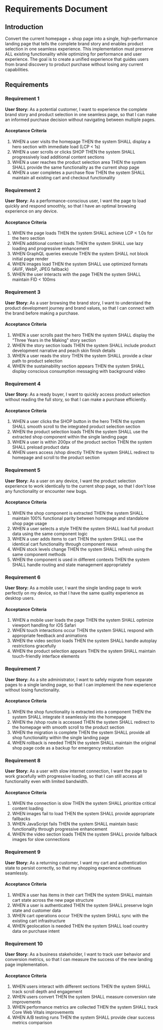# Requirements Document

## Introduction

Convert the current homepage + shop page into a single, high-performance landing page that tells the complete brand story and enables product selection in one seamless experience. This implementation must preserve ALL existing functionality while optimizing for performance and user experience. The goal is to create a unified experience that guides users from brand discovery to product purchase without losing any current capabilities.

## Requirements

### Requirement 1

**User Story:** As a potential customer, I want to experience the complete brand story and product selection in one seamless page, so that I can make an informed purchase decision without navigating between multiple pages.

#### Acceptance Criteria

1. WHEN a user visits the homepage THEN the system SHALL display a hero section with immediate load (LCP < 1s)
2. WHEN a user scrolls or clicks SHOP THEN the system SHALL progressively load additional content sections
3. WHEN a user reaches the product selection area THEN the system SHALL provide the same functionality as the current shop page
4. WHEN a user completes a purchase flow THEN the system SHALL maintain all existing cart and checkout functionality

### Requirement 2

**User Story:** As a performance-conscious user, I want the page to load quickly and respond smoothly, so that I have an optimal browsing experience on any device.

#### Acceptance Criteria

1. WHEN the page loads THEN the system SHALL achieve LCP < 1.0s for the hero section
2. WHEN additional content loads THEN the system SHALL use lazy loading and progressive enhancement
3. WHEN GraphQL queries execute THEN the system SHALL not block initial page render
4. WHEN images load THEN the system SHALL use optimized formats (AVIF, WebP, JPEG fallback)
5. WHEN the user interacts with the page THEN the system SHALL maintain FID < 100ms

### Requirement 3

**User Story:** As a user browsing the brand story, I want to understand the product development journey and brand values, so that I can connect with the brand before making a purchase.

#### Acceptance Criteria

1. WHEN a user scrolls past the hero THEN the system SHALL display the "Three Years in the Making" story section
2. WHEN the story section loads THEN the system SHALL include product development narrative and peach skin finish details
3. WHEN a user reads the story THEN the system SHALL provide a clear path to product selection
4. WHEN the sustainability section appears THEN the system SHALL display conscious consumption messaging with background video

### Requirement 4

**User Story:** As a ready buyer, I want to quickly access product selection without reading the full story, so that I can make a purchase efficiently.

#### Acceptance Criteria

1. WHEN a user clicks the SHOP button in the hero THEN the system SHALL smooth scroll to the integrated product selection section
2. WHEN the product selection loads THEN the system SHALL use the extracted shop component within the single landing page
3. WHEN a user is within 200px of the product section THEN the system SHALL preload product data
4. WHEN users access /shop directly THEN the system SHALL redirect to homepage and scroll to the product section

### Requirement 5

**User Story:** As a user on any device, I want the product selection experience to work identically to the current shop page, so that I don't lose any functionality or encounter new bugs.

#### Acceptance Criteria

1. WHEN the shop component is extracted THEN the system SHALL maintain 100% functional parity between homepage and standalone shop page usage
2. WHEN a user selects a style THEN the system SHALL load full product data using the same component logic
3. WHEN a user adds items to cart THEN the system SHALL use the identical cart functionality through component reuse
4. WHEN stock levels change THEN the system SHALL refresh using the same component methods
5. WHEN the component is used in different contexts THEN the system SHALL handle routing and state management appropriately

### Requirement 6

**User Story:** As a mobile user, I want the single landing page to work perfectly on my device, so that I have the same quality experience as desktop users.

#### Acceptance Criteria

1. WHEN a mobile user loads the page THEN the system SHALL optimize viewport handling for iOS Safari
2. WHEN touch interactions occur THEN the system SHALL respond with appropriate feedback and animations
3. WHEN the video section loads THEN the system SHALL handle autoplay restrictions gracefully
4. WHEN the product selection appears THEN the system SHALL maintain touch-friendly interface elements

### Requirement 7

**User Story:** As a site administrator, I want to safely migrate from separate pages to a single landing page, so that I can implement the new experience without losing functionality.

#### Acceptance Criteria

1. WHEN the shop functionality is extracted into a component THEN the system SHALL integrate it seamlessly into the homepage
2. WHEN the /shop route is accessed THEN the system SHALL redirect to the homepage with smooth scroll to the product section
3. WHEN the migration is complete THEN the system SHALL provide all shop functionality within the single landing page
4. WHEN rollback is needed THEN the system SHALL maintain the original shop page code as a backup for emergency restoration

### Requirement 8

**User Story:** As a user with slow internet connection, I want the page to work gracefully with progressive loading, so that I can still access all functionality even with limited bandwidth.

#### Acceptance Criteria

1. WHEN the connection is slow THEN the system SHALL prioritize critical content loading
2. WHEN images fail to load THEN the system SHALL provide appropriate fallbacks
3. WHEN JavaScript fails THEN the system SHALL maintain basic functionality through progressive enhancement
4. WHEN the video section loads THEN the system SHALL provide fallback images for slow connections

### Requirement 9

**User Story:** As a returning customer, I want my cart and authentication state to persist correctly, so that my shopping experience continues seamlessly.

#### Acceptance Criteria

1. WHEN a user has items in their cart THEN the system SHALL maintain cart state across the new page structure
2. WHEN a user is authenticated THEN the system SHALL preserve login state and customer data
3. WHEN cart operations occur THEN the system SHALL sync with the existing cart infrastructure
4. WHEN geolocation is needed THEN the system SHALL load country data on purchase intent

### Requirement 10

**User Story:** As a business stakeholder, I want to track user behavior and conversion metrics, so that I can measure the success of the new landing page implementation.

#### Acceptance Criteria

1. WHEN users interact with different sections THEN the system SHALL track scroll depth and engagement
2. WHEN users convert THEN the system SHALL measure conversion rate improvements
3. WHEN performance metrics are collected THEN the system SHALL track Core Web Vitals improvements
4. WHEN A/B testing runs THEN the system SHALL provide clear success metrics comparison